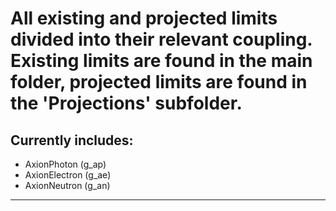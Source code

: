 # All existing and projected limits divided into their relevant coupling. Existing limits are found in the main folder, projected limits are found in the 'Projections' subfolder.

## Currently includes:
* AxionPhoton (g_ap) 
* AxionElectron (g_ae)
* AxionNeutron (g_an)

---